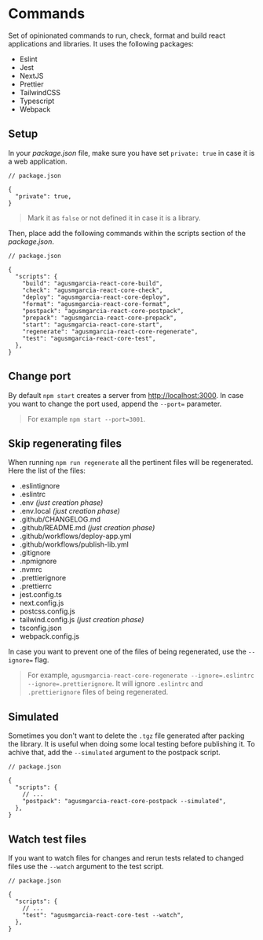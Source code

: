 # Commands

Set of opinionated commands to run, check, format and build react applications and libraries. It uses the following packages:

- Eslint
- Jest
- NextJS
- Prettier
- TailwindCSS
- Typescript
- Webpack

## Setup

In your _package.json_ file, make sure you have set `private: true` in case it is a web application.

```jsonc
// package.json

{
  "private": true,
}
```

> Mark it as `false` or not defined it in case it is a library.

Then, place add the following commands within the scripts section of the _package.json_.

```jsonc
// package.json

{
  "scripts": {
    "build": "agusmgarcia-react-core-build",
    "check": "agusmgarcia-react-core-check",
    "deploy": "agusmgarcia-react-core-deploy",
    "format": "agusmgarcia-react-core-format",
    "postpack": "agusmgarcia-react-core-postpack",
    "prepack": "agusmgarcia-react-core-prepack",
    "start": "agusmgarcia-react-core-start",
    "regenerate": "agusmgarcia-react-core-regenerate",
    "test": "agusmgarcia-react-core-test",
  },
}
```

## Change port

By default `npm start` creates a server from <http://localhost:3000>. In case you want to change the port used, append the `--port=` parameter.

> For example `npm start --port=3001`.

## Skip regenerating files

When running `npm run regenerate` all the pertinent files will be regenerated. Here the list of the files:

- .eslintignore
- .eslintrc
- .env _(just creation phase)_
- .env.local _(just creation phase)_
- .github/CHANGELOG.md
- .github/README.md _(just creation phase)_
- .github/workflows/deploy-app.yml
- .github/workflows/publish-lib.yml
- .gitignore
- .npmignore
- .nvmrc
- .prettierignore
- .prettierrc
- jest.config.ts
- next.config.js
- postcss.config.js
- tailwind.config.js _(just creation phase)_
- tsconfig.json
- webpack.config.js

In case you want to prevent one of the files of being regenerated, use the `--ignore=` flag.

> For example, `agusmgarcia-react-core-regenerate --ignore=.eslintrc --ignore=.prettierignore`. It will ignore `.eslintrc` and `.prettierignore` files of being regenerated.

## Simulated

Sometimes you don't want to delete the `.tgz` file generated after packing the library. It is useful when doing some local testing before publishing it. To achive that, add the `--simulated` argument to the postpack script.

```jsonc
// package.json

{
  "scripts": {
    // ...
    "postpack": "agusmgarcia-react-core-postpack --simulated",
  },
}
```

## Watch test files

If you want to watch files for changes and rerun tests related to changed files use the `--watch` argument to the test script.

```jsonc
// package.json

{
  "scripts": {
    // ...
    "test": "agusmgarcia-react-core-test --watch",
  },
}
```
